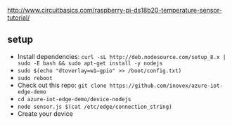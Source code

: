http://www.circuitbasics.com/raspberry-pi-ds18b20-temperature-sensor-tutorial/


## setup

* Install dependencies: `curl -sL http://deb.nodesource.com/setup_8.x | sudo -E bash && sudo apt-get install -y nodejs`
* `sudo $(echo "dtoverlay=w1–gpio" >> /boot/config.txt)`
* `sudo reboot`
* Check out this repo: `git clone https://github.com/inovex/azure-iot-edge-demo`
* `cd azure-iot-edge-demo/device-nodejs`
* `node sensor.js $(cat /etc/edge/connection_string)`
* Create your device